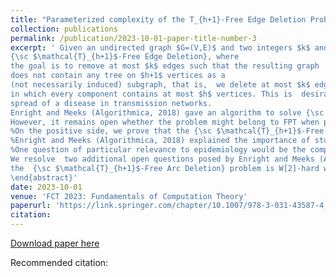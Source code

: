 ```yaml
---
title: "Parameterized complexity of the T_{h+1}-Free Edge Deletion Problem"
collection: publications
permalink: /publication/2023-10-01-paper-title-number-3
excerpt: ' Given an undirected graph $G=(V,E)$ and two integers $k$ and $h$, we study 
{\sc $\mathcal{T}_{h+1}$-Free Edge Deletion}, where
the goal is to remove at most $k$ edges such that the resulting graph 
does not contain any tree on $h+1$ vertices as a
(not necessarily induced) subgraph, that is,  we delete at most $k$ edges in order to obtain a graph
in which every component contains at most $h$ vertices. This is  desirable from the point of view of restricting the 
spread of a disease in transmission networks. 
Enright and Meeks (Algorithmica, 2018) gave an algorithm to solve {\sc $\mathcal{T}_{h+1}$-Free Edge Deletion} whose running time on an $n$-vertex graph $G$ of treewidth ${\sf tw}(G)$ is bounded by $O(({\sf tw}(G)h)^{2{\sf tw}(G)}n)$.
However, it remains open whether the problem might belong to FPT when parameterized only by the treewidth ${\sf tw}(G)$; they conjectured that treewidth alone is not enough, and that the problem is W[1]-hard with respect to this parameterization. We resolve this conjecture by showing that {\sc $\mathcal{T}_{h+1}$-Free Edge Deletion} is indeed W[1]-hard when parameterized by  ${\sf tw}(G)$ alone. 
%On the positive side, we prove that the {\sc $\mathcal{T}_{h+1}$-Free Edge Deletion} problem is fixed-parameter tractable when parameterized by the solution size $k$.
%Enright and Meeks (Algorithmica, 2018) explained the importance of studying  {\sc $\mathcal{T}_{h+1}$-Free Edge Deletion} on planar graphs and  directed graphs. 
%One question of particular relevance to epidemiology would be the complexity of the problem on planar graphs; this would be relevant for considering the spread of a disease based on the geographic location. 
We resolve  two additional open questions posed by Enright and Meeks (Algorithmica, 2018) concerning the complexity of  {\sc $\mathcal{T}_{h+1}$-Free Edge Deletion} on planar graphs and {\sc $\mathcal{T}_{h+1}$-Free Arc Deletion}. We prove that the {\sc $\mathcal{T}_{h+1}$-Free Edge Deletion} problem is NP-complete even when restricted to planar graphs. We also show that 
the  {\sc $\mathcal{T}_{h+1}$-Free Arc Deletion} problem is W[2]-hard when parameterized by the solution size on directed acyclic graphs.
\end{abstract}'
date: 2023-10-01
venue: 'FCT 2023: Fundamentals of Computation Theory'
paperurl: 'https://link.springer.com/chapter/10.1007/978-3-031-43587-4_16'
citation: 
---
```


[Download paper here](https://link.springer.com/chapter/10.1007/978-3-031-43587-4_16)

Recommended citation: 

